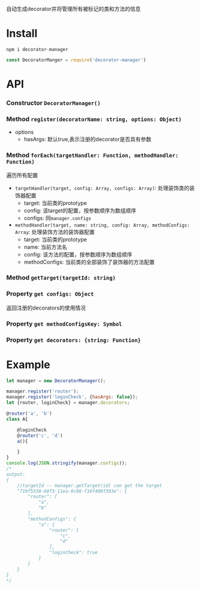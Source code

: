 自动生成decorator并将管理所有被标记的类和方法的信息

# Install

`npm i decorator-manager`
```javascript
const DecoratorManger = require('decorator-manager')
```

# API

### Constructor `DecoratorManager()`

### Method `register(decoratorName: string, options: Object)`

- options
  - hasArgs: 默认true,表示注册的decorator是否具有参数

### Method `forEach(targetHandler: Function, methodHandler: Function)`

遍历所有配置

- `targetHandler(target, config: Array, configs: Array)`: 处理装饰类的装饰器配置
  - target: 当前类的prototype
  - config: 该target的配置，按参数顺序为数组顺序
  - configs: 同`manager.configs`
- `methodHandler(target, name: string, config: Array, methodConfigs: Array`: 处理装饰方法的装饰器配置
  - target: 当前类的prototype
  - name: 当前方法名
  - config: 该方法的配置，按参数顺序为数组顺序
  - methodConfigs: 当前类的全部装饰了装饰器的方法配置
  
### Method `getTarget(targetId: string)`

### Property `get configs: Object`

返回注册的decorators的使用情况

### Property `get methodConfigsKey: Symbol`
### Property `get decorators: {string: Function}`

# Example

```javascript
let manager = new DecoratorManager();

manager.register('router');
manager.register('loginCheck', {hasArgs: false});
let {router, loginCheck} = manager.decorators;

@router('a', 'b')
class A{

    @loginCheck
    @router('c', 'd')
    a(){

    }
}
console.log(JSON.stringify(manager.configs));
/*
output:
{
    //targetId -- manager.getTarget(id) can get the target
    "719f5330-68f3-11ea-9c68-f16f400f393e": {
        "router": [
            "a",
            "b"
        ],
        "methodConfigs": {
            "a": {
                "router": [
                    "c",
                    "d"
                ],
                "loginCheck": true
            }
        }
    }
}
*/
``` 
